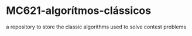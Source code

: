 # MC621-algorítmos-clássicos
a repository to store the classic algorithms used to solve contest problems
